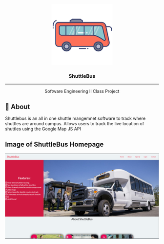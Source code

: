 <p align="center">
  <a href="" rel="noopener">
 <img width=200px height=200px src="./shuttlebusIcon.png" alt="Project logo"></a>
</p>


<h3 align="center">ShuttleBus</h3>
<div align="center">


</div>

---

<p align="center"> Software Engineering II Class Project
    <br> 
</p>

## 🧐 About <a name = "about"></a>

Shuttlebus is an all in one shuttle mangemnet software to track where shuttles are around campus. Allows users to track the live location of shuttles using the Google Map JS API

## Image of ShuttleBus Homepage
<img  src="./ShuttleBusHome.png" alt="Project logo"></a>
